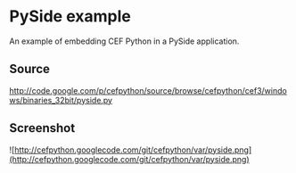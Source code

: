 # PySide example #

An example of embedding CEF Python in a PySide application.

## Source ##

http://code.google.com/p/cefpython/source/browse/cefpython/cef3/windows/binaries_32bit/pyside.py

## Screenshot ##

![http://cefpython.googlecode.com/git/cefpython/var/pyside.png](http://cefpython.googlecode.com/git/cefpython/var/pyside.png)